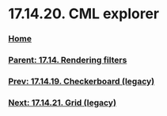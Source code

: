 # 17.14.20. CML explorer

### [Home](./00-home.md)
### [Parent: 17.14. Rendering filters](./17-14-00-rendering-filters.md)
### [Prev: 17.14.19. Checkerboard (legacy)](./17-14-19-checkerboard-legacy.md)
### [Next: 17.14.21. Grid (legacy)](./17-14-21-grid-legacy.md)
